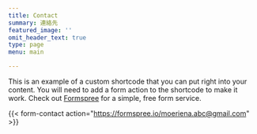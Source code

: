 ```yaml
---
title: Contact
summary: 連絡先
featured_image: ''
omit_header_text: true
type: page
menu: main

---
```



This is an example of a custom shortcode that you can put right into your content. You will need to add a form action to the shortcode to make it work. Check out [Formspree](https://formspree.io/) for a simple, free form service. 

{{< form-contact action="https://formspree.io/moeriena.abc@gmail.com"  >}}
